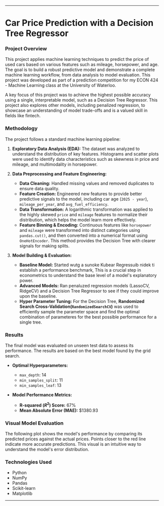 ***

# Car Price Prediction with a Decision Tree Regressor

### Project Overview
This project applies machine learning techniques to predict the price of used cars based on various features such as mileage, horsepower, and age. The goal is to build a robust predictive model and demonstrate a complete machine learning workflow, from data analysis to model evaluation. This project was developed as part of a prediction competition for my ECON 424 - Machine Learning class at the University of Waterloo.

A key focus of this project was to achieve the highest possible accuracy using a single, interpretable model, such as a Decision Tree Regressor. This project also explores other models, including penalized regression, to showcase an understanding of model trade-offs and is a valued skill in fields like fintech.

### Methodology
The project follows a standard machine learning pipeline:

1.  **Exploratory Data Analysis (EDA):** The dataset was analyzed to understand the distribution of key features. Histograms and scatter plots were used to identify data characteristics such as skewness in price and mileage, and multimodality in horsepower.

2.  **Data Preprocessing and Feature Engineering:**
    * **Data Cleaning:** Handled missing values and removed duplicates to ensure data quality.
    * **Feature Creation:** Engineered new features to provide better predictive signals to the model, including car age (`2025 - year`), `mileage_per_year`, and `avg_fuel_efficiency`.
    * **Data Transformation:** A logarithmic transformation was applied to the highly skewed `price` and `mileage` features to normalize their distribution, which helps the model learn more effectively.
    * **Feature Binning & Encoding:** Continuous features like `horsepower` and `mileage` were transformed into distinct categories using `pandas.cut()`, and then converted into a numerical format using `OneHotEncoder`. This method provides the Decision Tree with clearer signals for making splits.

3.  **Model Building & Evaluation:**
    * **Baseline Model:** Started wutg a sunoke Kubear Regressuib nidek ti establish a performance benchmark, This is a crucial step in econometrics to understand the base level of a model's explanatory power.
    * **Advanced Models:** Ran penaluzed regression models (LassoCV, RidgeCV) and a Decision Tree Regressor to see if they could improve upon the baseline.
    * **Hyper Parameter Tuning:** For the Decision Tree, **Randomized Search Cross-Validation(`RandomizedSearchCV`)** was used to efficiently sample the parameter space and find the optimal combination of parameteres for the best possible performance for a single tree.  

### Results
The final model was evaluated on unseen test data to assess its performance. The results are based on the best model found by the grid search.

* **Optimal Hyperparameters:**
    * `max_depth`: 14
    * `min_samples_split`: 11
    * `min_samples_leaf`: 13

* **Model Performance Metrics:**
    * **R-squared ($R^2$) Score:** 67%
    * **Mean Absolute Error (MAE):** $1380.93

### Visual Model Evaluation
The following plot shows the model's performance by comparing its predicted prices against the actual prices. Points closer to the red line indicate more accurate predictions. This visual is an intuitive way to understand the model's error distribution.

### Technologies Used
* Python
* NumPy
* Pandas
* Scikit-learn
* Matplotlib


***
